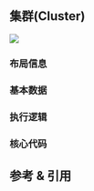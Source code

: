 ## 集群(Cluster)

![](https:/img.sz-p.cn/d3Layout-cluster.png)

### 布局信息
### 基本数据
### 执行逻辑
### 核心代码

## 参考 & 引用
